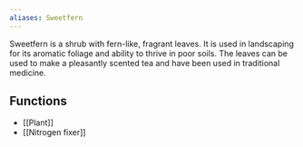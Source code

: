 ```yaml
---
aliases: Sweetfern
---
```

Sweetfern is a shrub with fern-like, fragrant leaves. It is used in landscaping for its aromatic foliage and ability to thrive in poor soils. The leaves can be used to make a pleasantly scented tea and have been used in traditional medicine.
## Functions
- [[Plant]]
- [[Nitrogen fixer]]